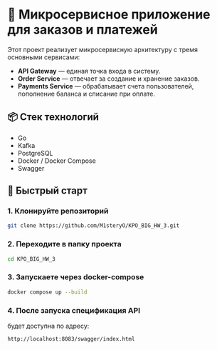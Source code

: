 # 🧩 Микросервисное приложение для заказов и платежей

Этот проект реализует микросервисную архитектуру с тремя основными сервисами:

- **API Gateway** — единая точка входа в систему.
- **Order Service** — отвечает за создание и хранение заказов.
- **Payments Service** — обрабатывает счета пользователей, пополнение баланса и списание при оплате.

## 📦 Стек технологий

- Go
- Kafka
- PostgreSQL
- Docker / Docker Compose
- Swagger

## 🚀 Быстрый старт

### 1. Клонируйте репозиторий

```bash
git clone https://github.com/M1steryO/KPO_BIG_HW_3.git
```
### 2.  Переходите в папку проекта
```bash
cd KPO_BIG_HW_3
```

### 3. Запускаете через docker-compose
```bash
docker compose up --build
```


### 4. После запуска спецификация API
будет доступна по адресу:
```bash
http://localhost:8083/swagger/index.html
```



